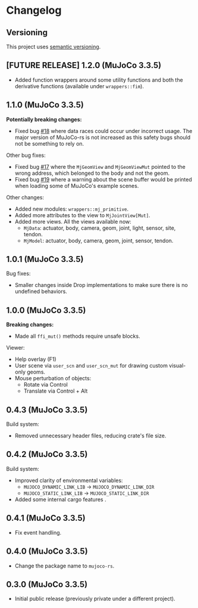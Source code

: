 # Changelog

## Versioning
This project uses [semantic versioning](https://semver.org/).

## [FUTURE RELEASE] 1.2.0 (MuJoCo 3.3.5)
- Added function wrappers around some utility functions and both the derivative functions (available under `wrappers::fim`).

## 1.1.0 (MuJoCo 3.3.5)
**Potentially breaking changes:**
- Fixed bug [#18](https://github.com/davidhozic/mujoco-rs/issues/18) where data races could occur
  under incorrect usage. The major version of MuJoCo-rs is not increased as this safety bugs
  should not be something to rely on.

Other bug fixes:
- Fixed bug [#17](https://github.com/davidhozic/mujoco-rs/issues/17) where the `MjGeomView` and `MjGeomViewMut`
  pointed to the wrong address, which belonged to the body and not the geom.
- Fixed bug [#19](https://github.com/davidhozic/mujoco-rs/issues/19) where a warning about the scene buffer
  would be printed when loading some of MuJoCo's example scenes.


Other changes:
- Added new modules: `wrappers::mj_primitive`.
- Added more attributes to the view to `MjJointView[Mut]`.
- Added more views. All the views available now:
    - `MjData`: actuator, body, camera, geom, joint, light, sensor, site, tendon.
    - `MjModel`: actuator, body, camera, geom, joint, sensor, tendon.

## 1.0.1 (MuJoCo 3.3.5)
Bug fixes:
- Smaller changes inside Drop implementations to make sure there is no undefined behaviors.

## 1.0.0 (MuJoCo 3.3.5)
**Breaking changes:**
- Made all `ffi_mut()` methods require unsafe blocks.

Viewer:
- Help overlay (F1)
- User scene via `user_scn` and `user_scn_mut` for drawing custom visual-only geoms.
- Mouse perturbation of objects:
    - Rotate via Control
    - Translate via Control + Alt

## 0.4.3 (MuJoCo 3.3.5)
Build system:
- Removed unnecessary header files, reducing crate's file size.

## 0.4.2 (MuJoCo 3.3.5)
Build system:
- Improved clarity of environmental variables:
    - `MUJOCO_DYNAMIC_LINK_LIB` -> `MUJOCO_DYNAMIC_LINK_DIR`
    - `MUJOCO_STATIC_LINK_LIB` -> `MUJOCO_STATIC_LINK_DIR`
- Added some internal cargo features .

## 0.4.1 (MuJoCo 3.3.5)
- Fix event handling.

## 0.4.0 (MuJoCo 3.3.5)
- Change the package name to `mujoco-rs`.

## 0.3.0 (MuJoCo 3.3.5)
- Initial public release (previously private under a different project).
